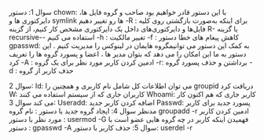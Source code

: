 سوال 1:
دستور chown: با این دستور قادر خواهیم بود صاحب و گروه فایل ها، دایرکتوری ها و symlink ها رو تغییر دهیم
-R : برای اینکه به‌صورت بازگشتی روی کلیه فایل‌ها و دایرکتوری‌های داخل یک دایرکتوری مشخص کار کنیم، از گزینه R-  یا گزینه recursive-- استفاده می کنیم
-h : تغییر مالکیت 
-f : کاهش پیغام های خطا
دستور gpasswd: به کمک این دستور می توانیمگروه هایمان در لینوکس را مدیریت کنیم .
این دستور به ما این امکان را می دهد که بتوان مدیر ها ، اعضا و پسورد گروه ها را تعریف کرد
-A : ادمین کردن کاربر مورد نظر برای یک گروه
  -r: برداشتن و حذف پسورد گروه 
-d :  حذف کاربر از گروه

سوال 2:
Id: می توان اطلاعات کل شامل نام کاربری و همچنین را groupid دریافت کرد
W: کاربران جاری که از سیستم استفاده می کنند
Whoami: کاربر جاری که هم اکنون کار می کند
سوال 3:
Useradd: اضافه کردن کاربر جدید
Passwd: پسورد جدید برای کاربر مدنظر
سوال 4:
ایجاد گروه جدید با دستور : نام گروه groupadd -r 
ادمین کردن کاربر مورد نظر با دستور : usermod -G 
فهمیدن اینکه کاربر در چه گروه هایی عضو است با دستور : gpasswd -A 
سوال 5:
حذف کاربر با دستور: userdel -r
